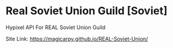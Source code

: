 # Real Soviet Union Guild [Soviet]
Hypixel API For REAL Soviet Union Guild  

Site Link: https://magicarpy.github.io/REAL-Soviet-Union/
